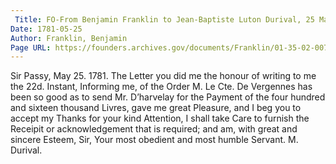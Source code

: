 ```yaml
---
 Title: FO-From Benjamin Franklin to Jean-Baptiste Luton Durival, 25 May 1781
Date: 1781-05-25
Author: Franklin, Benjamin
Page URL: https://founders.archives.gov/documents/Franklin/01-35-02-0071
---
```


Sir
Passy, May 25. 1781.
The Letter you did me the honour of writing to me the 22d. Instant, Informing me, of the Order M. Le Cte. De Vergennes has been so good as to send Mr. D’harvelay for the Payment of the four hundred and sixteen thousand Livres, gave me great Pleasure, and I beg you to accept my Thanks for your kind Attention, I shall take Care to furnish the Receipit or acknowledgement that is required; and am, with great and sincere Esteem, Sir, Your most obedient and most humble Servant.
M. Durival.

